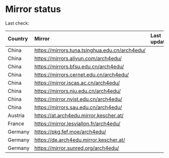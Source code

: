 <script src="./time.js"></script>
# Mirror status
Last check: <script type="text/javascript">localize(1725331323.330499);</script>

|Country|Mirror|Last update|
|:------|:-----|:----------|
|China|https://mirrors.tuna.tsinghua.edu.cn/arch4edu/|<script type="text/javascript">localize(1725302307);</script>|
|China|https://mirrors.aliyun.com/arch4edu/|<script type="text/javascript">localize(1725302307);</script>|
|China|https://mirrors.bfsu.edu.cn/arch4edu/|<script type="text/javascript">localize(1725302307);</script>|
|China|https://mirrors.cernet.edu.cn/arch4edu/|<script type="text/javascript">localize(1725302307);</script>|
|China|https://mirror.iscas.ac.cn/arch4edu/|<script type="text/javascript">localize(1725302307);</script>|
|China|https://mirrors.nju.edu.cn/arch4edu/|<script type="text/javascript">localize(1725259266);</script>|
|China|https://mirror.nyist.edu.cn/arch4edu/|<script type="text/javascript">localize(1725302307);</script>|
|China|https://mirrors.sau.edu.cn/arch4edu/|<script type="text/javascript">localize(1725302307);</script>|
|Austria|https://at.arch4edu.mirror.kescher.at/|<script type="text/javascript">localize(1725302307);</script>|
|France|https://mirror.lesviallon.fr/arch4edu/|<script type="text/javascript">localize(1725302307);</script>|
|Germany|https://pkg.fef.moe/arch4edu/|<script type="text/javascript">localize(1725302307);</script>|
|Germany|https://de.arch4edu.mirror.kescher.at/|<script type="text/javascript">localize(1725302307);</script>|
|Germany|https://mirror.sunred.org/arch4edu/|<script type="text/javascript">localize(1725302307);</script>|

<script src="./tablefilter/tablefilter.js"></script>
<script src="./table.js"></script>
